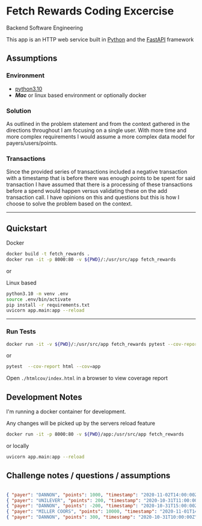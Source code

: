# Fetch Rewards Coding Excercise
Backend Software Engineering

This app is an HTTP web service built in [Python](https://www.python.org/) and the [FastAPI](https://fastapi.tiangolo.com/) framework 

## Assumptions

### Environment
* [python3.10](https://www.python.org/downloads/release/python-3100/)
* ***Mac*** or linux based environment or optionally docker

### Solution

As outlined in the problem statement and from the context gathered in the directions throughout I am focusing on a single user.  With more time and more complex requirements I would assume a more complex data model for payers/users/points.  

### Transactions

Since the provided series of transactions included a negative transaction with a timestamp that is before there was enough points to be spent for said transaction I have assumed that there is a processing of these transactions before a spend would happen versus validating these on the add transaction call.  I have opinions on this and questions but this is how I choose to solve the problem based on the context.

---

## Quickstart

Docker

```bash
docker build -t fetch_rewards .
docker run -it -p 8000:80 -v ${PWD}/:/usr/src/app fetch_rewards
```

or 

Linux based

```bash
python3.10 -m venv .env
source .env/bin/activate
pip install -r requirements.txt
uvicorn app.main:app --reload
```
---

### Run Tests

```bash
docker run -it -v ${PWD}/:/usr/src/app fetch_rewards pytest --cov-report html --cov=app
```

or 

```bash
pytest  --cov-report html --cov=app
```

Open ```./htmlcov/index.html``` in a browser to view coverage report

## Development Notes

I'm running a docker container for development.  

Any changes will be picked up by the servers reload feature

```bash
docker run -it -p 8000:80 -v ${PWD}/app:/usr/src/app fetch_rewards 
```

or locally

```bash
uvicorn app.main:app --reload
```


## Challenge notes / questions / assumptions

```json

{ "payer": "DANNON", "points": 1000, "timestamp": "2020-11-02T14:00:00Z" }
{ "payer": "UNILEVER", "points": 200, "timestamp": "2020-10-31T11:00:00Z" }
{ "payer": "DANNON", "points": -200, "timestamp": "2020-10-31T15:00:00Z" }
{ "payer": "MILLER COORS", "points": 10000, "timestamp": "2020-11-01T14:00:00Z" }
{ "payer": "DANNON", "points": 300, "timestamp": "2020-10-31T10:00:00Z" }

```
